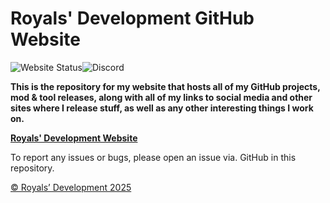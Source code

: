 # Royals' Development GitHub Website

![Website Status](https://img.shields.io/badge/Website_Status-Under_Construction-yellow?logo=github)![Discord](https://img.shields.io/badge/Royals%E2%80%99%20Development%20Discord%20Server-darkblue?style=flat&logo=discord&logoColor=white&link=https%3A%2F%2Fdiscord.gg%2FywwvZ66QbX)

**This is the repository for my website that hosts all of my GitHub projects, mod & tool releases, along with all of my links to social media and other sites where I release stuff, as well as any other interesting things I work on.**

**[Royals' Development Website](https://frvrroyals.github.io)**

To report any issues or bugs, please open an issue via. GitHub in this repository.

[© Royals’ Development 2025](LICENSE.md/)